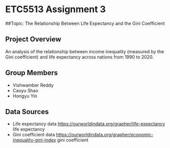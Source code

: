 # ETC5513 Assignment 3

##Topic: 
The Relationship Between Life Expectancy and the Gini Coefficient

## Project Overview
An analysis of the relationship between income inequality (measured by the Gini coefficient) and life expectancy across nations from 1990 to 2020.

## Group Members
* Vishwamber Reddy
* Caoyu Shao
* Hongyu Yin

## Data Sources
- Life expectancy data
https://ourworldindata.org/grapher/life-expectancy life expectancy
- Gini coefficient data
https://ourworldindata.org/grapher/economic-inequality-gini-index gini coefficient